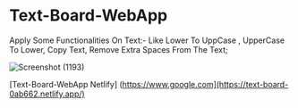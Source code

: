 # Text-Board-WebApp
Apply Some Functionalities On Text:-
Like Lower To UppCase , UpperCase To Lower, Copy Text, Remove Extra Spaces From The Text;

![Screenshot (1193)](https://user-images.githubusercontent.com/107991675/204541826-68f6b189-6614-42f0-890f-ee4afc0f3b89.png)

[Text-Board-WebApp Netlify]   (https://www.google.com](https://text-board-0ab662.netlify.app/)

